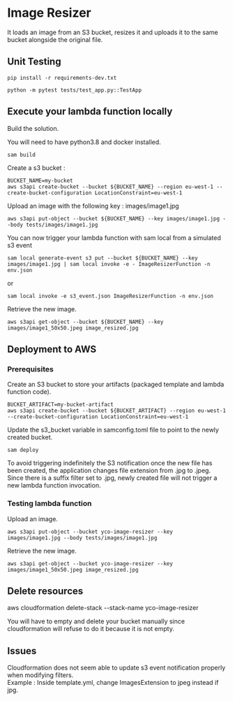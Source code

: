 # Image Resizer

It loads an image from an S3 bucket, resizes it and uploads it to the same bucket alongside the original file.

## Unit Testing

```
pip install -r requirements-dev.txt

python -m pytest tests/test_app.py::TestApp
```

## Execute your lambda function locally

Build the solution.

You will need to have python3.8 and docker installed.

```
sam build
```

Create a s3 bucket :

```
BUCKET_NAME=my-bucket
aws s3api create-bucket --bucket ${BUCKET_NAME} --region eu-west-1 --create-bucket-configuration LocationConstraint=eu-west-1
```

Upload an image with the following key : images/image1.jpg

```
aws s3api put-object --bucket ${BUCKET_NAME} --key images/image1.jpg --body tests/images/image1.jpg
```

You can now trigger your lambda function with sam local from a simulated s3 event

```
sam local generate-event s3 put --bucket ${BUCKET_NAME} --key images/image1.jpg | sam local invoke -e - ImageResizerFunction -n env.json
```
or
```
sam local invoke -e s3_event.json ImageResizerFunction -n env.json
```

Retrieve the new image.

```
aws s3api get-object --bucket ${BUCKET_NAME} --key images/image1_50x50.jpeg image_resized.jpg
```

## Deployment to AWS

### Prerequisites

Create an S3 bucket to store your artifacts (packaged template and lambda function code).

```
BUCKET_ARTIFACT=my-bucket-artifact
aws s3api create-bucket --bucket ${BUCKET_ARTIFACT} --region eu-west-1 --create-bucket-configuration LocationConstraint=eu-west-1
```

Update the s3_bucket variable in samconfig.toml file to point to the newly created bucket.

```
sam deploy
```

To avoid triggering indefinitely the S3 notification once the new file has been created, the application changes file extension from .jpg to .jpeg.
Since there is a suffix filter set to .jpg, newly created file will not trigger a new lambda function invocation.

### Testing lambda function


Upload an image.

```
aws s3api put-object --bucket yco-image-resizer --key images/image1.jpg --body tests/images/image1.jpg
```

Retrieve the new image.

```
aws s3api get-object --bucket yco-image-resizer --key images/image1_50x50.jpeg image_resized.jpg
```


## Delete resources

aws cloudformation delete-stack --stack-name yco-image-resizer

You will have to empty and delete your bucket manually since cloudformation will refuse to do it because it is not empty.


## Issues

Cloudformation does not seem able to update s3 event notification properly when modifying filters. \
Example : Inside template.yml, change ImagesExtension to jpeg instead if jpg.
